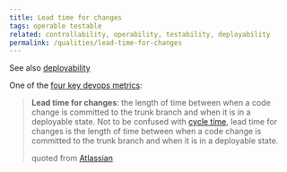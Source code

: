 ```yaml
---
title: Lead time for changes
tags: operable testable
related: controllability, operability, testability, deployability
permalink: /qualities/lead-time-for-changes
---
```


See also [deployability](/qualities/deployability)

One of the [four key devops metrics](/qualities/devops-metrics):


>**Lead time for changes**: the length of time between when a code change is committed to the trunk branch and when it is in a deployable state. 
>Not to be confused with [cycle time](qualities/cycle-time), lead time for changes is the length of time between when a code change is committed to the trunk branch and when it is in a deployable state. 
>
>quoted from [Atlassian](https://www.atlassian.com/devops/frameworks/devops-metrics)

